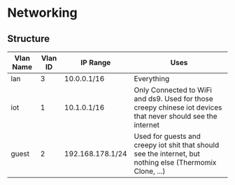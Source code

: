 # Networking

## Structure

| Vlan Name | Vlan ID | IP Range | Uses |
|--|--|--|--|
|lan  |3|10.0.0.1/16|Everything|
|iot  |1|10.1.0.1/16|Only Connected to WiFi and ds9. Used for those creepy chinese iot devices that never should see the internet|
|guest|2|192.168.178.1/24|Used for guests and creepy iot shit that should see the internet, but nothing else (Thermomix Clone, ...)|
